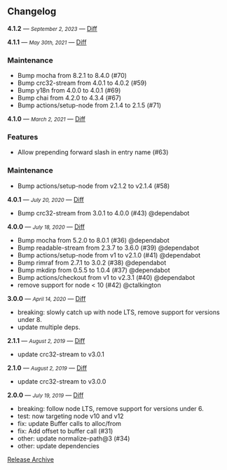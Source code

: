 ## Changelog

**4.1.2** — <small>_September 2, 2023_</small> — [Diff](https://github.com/archiverjs/node-compress-commons/compare/4.1.1...4.1.2)

**4.1.1** — <small>_May 30th, 2021_</small> — [Diff](https://github.com/archiverjs/node-compress-commons/compare/4.1.0...4.1.1)

### Maintenance
- Bump mocha from 8.2.1 to 8.4.0 (#70)
- Bump crc32-stream from 4.0.1 to 4.0.2 (#59)
- Bump y18n from 4.0.0 to 4.0.1 (#69)
- Bump chai from 4.2.0 to 4.3.4 (#67)
- Bump actions/setup-node from 2.1.4 to 2.1.5 (#71)

**4.1.0** — <small>_March 2, 2021_</small> — [Diff](https://github.com/archiverjs/node-compress-commons/compare/4.0.1...4.1.0)

### Features

- Allow prepending forward slash in entry name (#63)

### Maintenance

- Bump actions/setup-node from v2.1.2 to v2.1.4 (#58)

**4.0.1** — <small>_July 20, 2020_</small> — [Diff](https://github.com/archiverjs/node-compress-commons/compare/4.0.0...4.0.1)

* Bump crc32-stream from 3.0.1 to 4.0.0 (#43) @dependabot

**4.0.0** — <small>_July 18, 2020_</small> — [Diff](https://github.com/archiverjs/node-compress-commons/compare/3.0.0...4.0.0)

* Bump mocha from 5.2.0 to 8.0.1 (#36) @dependabot
* Bump readable-stream from 2.3.7 to 3.6.0 (#39) @dependabot
* Bump actions/setup-node from v1 to v2.1.0 (#41) @dependabot
* Bump rimraf from 2.7.1 to 3.0.2 (#38) @dependabot
* Bump mkdirp from 0.5.5 to 1.0.4 (#37) @dependabot
* Bump actions/checkout from v1 to v2.3.1 (#40) @dependabot
* remove support for node < 10 (#42) @ctalkington

**3.0.0** — <small>_April 14, 2020_</small> — [Diff](https://github.com/archiverjs/node-compress-commons/compare/2.1.1...3.0.0)

- breaking: slowly catch up with node LTS, remove support for versions under 8.
- update multiple deps.

**2.1.1** — <small>_August 2, 2019_</small> — [Diff](https://github.com/archiverjs/node-compress-commons/compare/2.1.0...2.1.1)

- update crc32-stream to v3.0.1

**2.1.0** — <small>_August 2, 2019_</small> — [Diff](https://github.com/archiverjs/node-compress-commons/compare/2.0.0...2.1.0)

- update crc32-stream to v3.0.0

**2.0.0** — <small>_July 19, 2019_</small> — [Diff](https://github.com/archiverjs/node-compress-commons/compare/1.2.2...2.0.0)

- breaking: follow node LTS, remove support for versions under 6.
- test: now targeting node v10 and v12
- fix: update Buffer calls to alloc/from
- fix: Add offset to buffer call (#31)
- other: update normalize-path@3 (#34)
- other: update dependencies

[Release Archive](https://github.com/archiverjs/node-compress-commons/releases)
